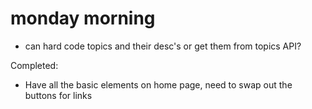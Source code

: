 # monday morning

- can hard code topics and their desc's or get them from topics API?

Completed:

- Have all the basic elements on home page, need to swap out the buttons for links
